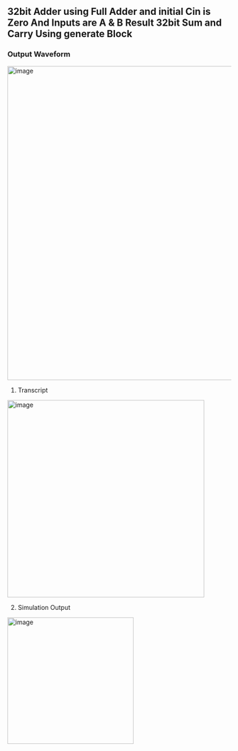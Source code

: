 ## 32bit Adder using Full Adder and initial Cin is Zero And Inputs are A & B Result 32bit Sum and Carry Using generate Block
### Output Waveform
<img width="705" alt="image" src="https://github.com/KUMARNUNAVATH/100-Days-RTL/assets/101395036/972d8fd9-462f-47b3-a285-8f758966fe79">

1. Transcript
<img width="443" alt="image" src="https://github.com/KUMARNUNAVATH/100-Days-RTL/assets/101395036/184ad1b3-4f89-433f-b73d-a5e528437be1">

2. Simulation Output
<img width="284" alt="image" src="https://github.com/KUMARNUNAVATH/100-Days-RTL/assets/101395036/9df38008-db38-418d-a95b-474962ee94f5">

